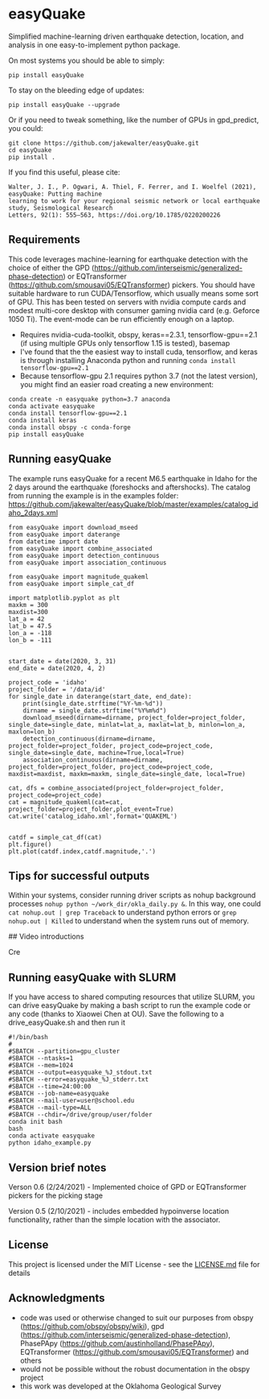 # easyQuake

Simplified machine-learning driven earthquake detection, location, and analysis in one easy-to-implement python package.

On most systems you should be able to simply:
```
pip install easyQuake
```
To stay on the bleeding edge of updates:
```
pip install easyQuake --upgrade
```

Or if you need to tweak something, like the number of GPUs in gpd_predict, you could:
```
git clone https://github.com/jakewalter/easyQuake.git
cd easyQuake
pip install .
```

If you find this useful, please cite:

```
Walter, J. I., P. Ogwari, A. Thiel, F. Ferrer, and I. Woelfel (2021), easyQuake: Putting machine 
learning to work for your regional seismic network or local earthquake study, Seismological Research 
Letters, 92(1): 555–563, https://doi.org/10.1785/0220200226
```

## Requirements
This code leverages machine-learning for earthquake detection with the choice of either the GPD (https://github.com/interseismic/generalized-phase-detection) or EQTransformer (https://github.com/smousavi05/EQTransformer) pickers. You should have suitable hardware to run CUDA/Tensorflow, which usually means some sort of GPU. This has been tested on servers with nvidia compute cards and modest multi-core desktop with consumer gaming nvidia card (e.g. Geforce 1050 Ti). The event-mode can be run efficiently enough on a laptop.

* Requires nvidia-cuda-toolkit, obspy, keras==2.3.1, tensorflow-gpu==2.1 (if using multiple GPUs only tensorflow 1.15 is tested), basemap
* I've found that the the easiest way to install cuda, tensorflow, and keras is through installing Anaconda python and running ```conda install tensorflow-gpu==2.1```
* Because tensorflow-gpu 2.1 requires python 3.7 (not the latest version), you might find an easier road creating a new environment:
```
conda create -n easyquake python=3.7 anaconda
conda activate easyquake
conda install tensorflow-gpu==2.1
conda install keras
conda install obspy -c conda-forge
pip install easyQuake
```

## Running easyQuake
The example runs easyQuake for a recent M6.5 earthquake in Idaho for the 2 days around the earthquake (foreshocks and aftershocks). The catalog from running the example is in the examples folder: https://github.com/jakewalter/easyQuake/blob/master/examples/catalog_idaho_2days.xml

```
from easyQuake import download_mseed
from easyQuake import daterange
from datetime import date
from easyQuake import combine_associated
from easyQuake import detection_continuous
from easyQuake import association_continuous

from easyQuake import magnitude_quakeml
from easyQuake import simple_cat_df

import matplotlib.pyplot as plt
maxkm = 300
maxdist=300
lat_a = 42
lat_b = 47.5
lon_a = -118
lon_b = -111


start_date = date(2020, 3, 31)
end_date = date(2020, 4, 2)

project_code = 'idaho'
project_folder = '/data/id'
for single_date in daterange(start_date, end_date):
    print(single_date.strftime("%Y-%m-%d"))
    dirname = single_date.strftime("%Y%m%d")
    download_mseed(dirname=dirname, project_folder=project_folder, single_date=single_date, minlat=lat_a, maxlat=lat_b, minlon=lon_a, maxlon=lon_b)
    detection_continuous(dirname=dirname, project_folder=project_folder, project_code=project_code, single_date=single_date, machine=True,local=True)
    association_continuous(dirname=dirname, project_folder=project_folder, project_code=project_code, maxdist=maxdist, maxkm=maxkm, single_date=single_date, local=True)

cat, dfs = combine_associated(project_folder=project_folder, project_code=project_code)
cat = magnitude_quakeml(cat=cat, project_folder=project_folder,plot_event=True)
cat.write('catalog_idaho.xml',format='QUAKEML')


catdf = simple_cat_df(cat)
plt.figure()
plt.plot(catdf.index,catdf.magnitude,'.')
```

## Tips for successful outputs

Within your systems, consider running driver scripts as nohup background processes ```nohup python ~/work_dir/okla_daily.py &```. In this way, one could ```cat nohup.out | grep Traceback``` to understand python errors or ```grep nohup.out | Killed``` to understand when the system runs out of memory.

## Video introductions

Cre


## Running easyQuake with SLURM

If you have access to shared computing resources that utilize SLURM, you can drive easyQuake by making a bash script to run the example code or any code (thanks to Xiaowei Chen at OU). Save the following to a drive_easyQuake.sh and then run it
```
#!/bin/bash
#
#SBATCH --partition=gpu_cluster
#SBATCH --ntasks=1
#SBATCH --mem=1024
#SBATCH --output=easyquake_%J_stdout.txt
#SBATCH --error=easyquake_%J_stderr.txt
#SBATCH --time=24:00:00
#SBATCH --job-name=easyquake
#SBATCH --mail-user=user@school.edu
#SBATCH --mail-type=ALL
#SBATCH --chdir=/drive/group/user/folder
conda init bash
bash
conda activate easyquake
python idaho_example.py
```
## Version brief notes

Verson 0.6 (2/24/2021) - Implemented choice of GPD or EQTransformer pickers for the picking stage

Version 0.5 (2/10/2021) - includes embedded hypoinverse location functionality, rather than the simple location with the associator.

## License

This project is licensed under the MIT License - see the [LICENSE.md](LICENSE.md) file for details

## Acknowledgments

* code was used or otherwise changed to suit our purposes from obspy (https://github.com/obspy/obspy/wiki), gpd (https://github.com/interseismic/generalized-phase-detection), PhasePApy (https://github.com/austinholland/PhasePApy), EQTransformer (https://github.com/smousavi05/EQTransformer) and others
* would not be possible without the robust documentation in the obspy project
* this work was developed at the Oklahoma Geological Survey

